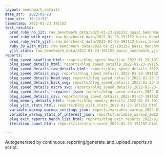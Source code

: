 ```yaml
---
layout: benchmark_details
date_str: '2022-01-23'
time_str: '19:11:52'
timestamp: 2022-01-23-191152
test_results:
  prod_ruby_no_jit: raw_benchmark_data/2022-01-23-191152_basic_benchmark_prod_ruby_no_jit.json
  prod_ruby_with_mjit: raw_benchmark_data/2022-01-23-191152_basic_benchmark_prod_ruby_with_mjit.json
  prod_ruby_with_yjit: raw_benchmark_data/2022-01-23-191152_basic_benchmark_prod_ruby_with_yjit.json
  ruby_30_with_mjit: raw_benchmark_data/2022-01-23-191152_basic_benchmark_ruby_30_with_mjit.json
  yjit_stats: raw_benchmark_data/2022-01-23-191152_basic_benchmark_yjit_stats.json
reports:
  blog_speed_headline_html: reports/blog_speed_headline_2022-01-23-191152.html
  blog_speed_details_html: reports/blog_speed_details_2022-01-23-191152.html
  blog_speed_details_raw_details_html: reports/blog_speed_details_2022-01-23-191152.raw_details.html
  blog_speed_details_svg: reports/blog_speed_details_2022-01-23-191152.svg
  blog_speed_details_head_svg: reports/blog_speed_details_2022-01-23-191152.head.svg
  blog_speed_details_back_svg: reports/blog_speed_details_2022-01-23-191152.back.svg
  blog_speed_details_micro_svg: reports/blog_speed_details_2022-01-23-191152.micro.svg
  blog_speed_details_tripwires_json: reports/blog_speed_details_2022-01-23-191152.tripwires.json
  blog_speed_details_csv: reports/blog_speed_details_2022-01-23-191152.csv
  blog_memory_details_html: reports/blog_memory_details_2022-01-23-191152.html
  blog_yjit_stats_html: reports/blog_yjit_stats_2022-01-23-191152.html
  variable_warmup_warmup_settings_json: reports/variable_warmup_2022-01-23-191152.warmup_settings.json
  variable_warmup_stats_of_interest_json: reports/variable_warmup_2022-01-23-191152.stats_of_interest.json
  blog_exit_reports_bench_list_html: reports/blog_exit_reports_2022-01-23-191152.bench_list.html
  iteration_count_html: reports/iteration_count_2022-01-23-191152.html

---
```

Autogenerated by continuous_reporting/generate_and_upload_reports.rb script.
